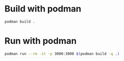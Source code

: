 
# Build with podman
```bash
podman build .
```

# Run with podman
```bash
podman run --rm -it -p 3000:3000 $(podman build -q .)
```
